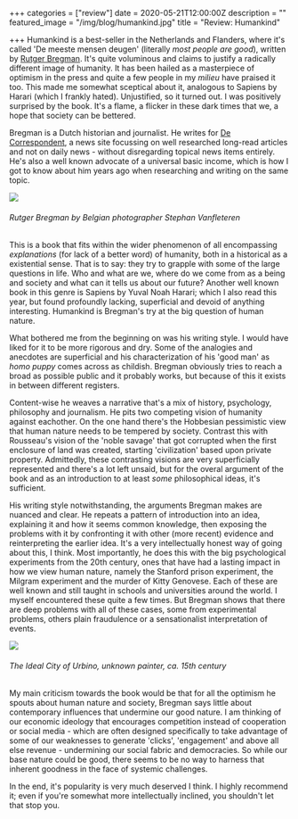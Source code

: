 +++
categories = ["review"]
date = 2020-05-21T12:00:00Z
description = ""
featured_image = "/img/blog/humankind.jpg"
title = "Review: Humankind"

+++
Humankind is a best-seller in the Netherlands and Flanders, where it's called 'De meeste mensen deugen' (literally *most people are good*), written by [Rutger Bregman](https://nl.wikipedia.org/wiki/Rutger_Bregman). It's quite voluminous and claims to justify a radically different image of humanity. It has been hailed as a masterpiece of optimism in the press and quite a few people in my *milieu* have praised it too. This made me somewhat sceptical about it, analogous to Sapiens by Harari (which I frankly hated). Unjustified, so it turned out. I was positively surprised by the book. It's a flame, a flicker in these dark times that we, a hope that society can be bettered.

<!--more-->

Bregman is a Dutch historian and journalist. He writes for [De Correspondent](https://decorrespondent.nl/), a news site focussing on well researched long-read articles and not on daily news - without disregarding topical news items entirely. He's also a well known advocate of a universal basic income, which is how I got to know about him years ago when researching and writing on the same topic.

![](/img/blog/bregman.jpg)
<h6>Rutger Bregman by Belgian photographer Stephan Vanfleteren</h6>

This is a book that fits within the wider phenomenon of all encompassing *explanations* (for lack of a better word) of humanity, both in a historical as a existential sense. That is to say: they try to grapple with some of the large questions in life. Who and what are we, where do we come from as a being and society and what can it tells us about our future? Another well known book in this genre is Sapiens by Yuval Noah Harari; which I also read this year, but found profoundly lacking, superficial and devoid of anything interesting. Humankind is Bregman's try at the big question of human nature.

What bothered me from the beginning on was his writing style. I would have liked for it to be more rigorous and dry. Some of the analogies and anecdotes are superficial and his characterization of his 'good man' as *homo puppy* comes across as childish. Bregman obviously tries to reach a broad as possible public and it probably works, but because of this it exists in between different registers.

Content-wise he weaves a narrative that's a mix of history, psychology, philosophy and journalism. He pits two competing vision of humanity against eachother. On the one hand there's the Hobbesian pessimistic view that human nature needs to be tempered by society. Contrast this with Rousseau's vision of the 'noble savage' that got corrupted when the first enclosure of land was created, starting 'civilization' based upon private property. Admittedly, these contrasting visions are very superficially represented and there's a lot left unsaid, but for the overal argument of the book and as an introduction to at least *some* philosophical ideas, it's sufficient.

His writing style notwithstanding, the arguments Bregman makes are nuanced and clear. He repeats a pattern of introduction into an idea, explaining it and how it seems common knowledge, then exposing the problems with it by confronting it with other (more recent) evidence and reinterpreting the earlier idea. It's a very intellectually honest way of going about this, I think. Most importantly, he does this with the big psychological experiments from the 20th century, ones that have had a lasting impact in how we view human nature, namely the Stanford prison experiment, the Milgram experiment and the murder of Kitty Genovese. Each of these are well known and still taught in schools and universities around the world. I myself encountered these quite a few times. But Bregman shows that there are deep problems with all of these cases, some from experimental problems, others plain fraudulence or a sensationalist interpretation of events.

![](/img/blog/humankind.jpg)
<h6><i>The Ideal City</i> of Urbino, unknown painter, ca. 15th century</h6>

My main criticism towards the book would be that for all the optimism he spouts about human nature and society, Bregman says little about contemporary influences that undermine our good nature. I am thinking of our economic ideology that encourages competition instead of cooperation or social media - which are often designed specifically to take advantage of some of our weaknesses to generate 'clicks', 'engagement' and above all else revenue - undermining our social fabric and democracies. So while our base nature could be good, there seems to be no way to harness that inherent goodness in the face of systemic challenges.

In the end, it's popularity is very much deserved I think. I highly recommend it; even if you're somewhat more intellectually inclined, you shouldn't let that stop you.